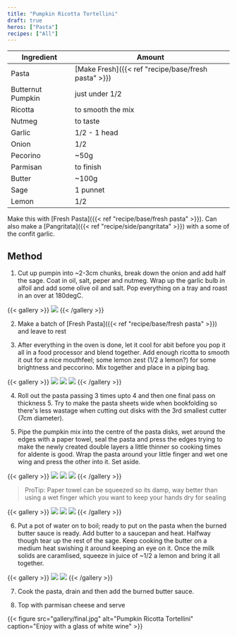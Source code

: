 ```yaml
---
title: "Pumpkin Ricotta Tortellini"
draft: true
heros: ["Pasta"]
recipes: ["All"]
---
```

| Ingredient  | Amount |
| ----- | ----- | 
| Pasta   | [Make Fresh]({{< ref "recipe/base/fresh pasta" >}})  |
| Butternut Pumpkin | just under 1/2 |
| Ricotta  | to smooth the mix |
| Nutmeg  | to taste |
| Garlic | 1/2 - 1 head |
| Onion | 1/2 |
| Pecorino | ~50g |
| Parmisan | to finish |
| Butter  | ~100g |
| Sage  | 1 punnet |
| Lemon  | 1/2 |

Make this with [Fresh Pasta]({{< ref "recipe/base/fresh pasta" >}}). Can also make a [Pangritata]({{< ref "recipe/side/pangritata" >}}) with a some of the confit garlic.

## Method

1. Cut up pumpin into ~2-3cm chunks, break down the onion and add half the sage. Coat in oil, salt, peper and nutmeg. Wrap up the garlic bulb in alfoil and add some olive oil and salt. Pop everything on a tray and roast in an over at 180degC.

{{< gallery >}}
  <img src="gallery/roast.jpg" class="grid-w33" />
{{< /gallery >}}

2. Make a batch of [Fresh Pasta]({{< ref "recipe/base/fresh pasta" >}}) and leave to rest

3. After everything in the oven is done, let it cool for abit before you pop it all in a food processor and blend together. Add enough ricotta to smooth it out for a nice mouthfeel; some lemon zest (1/2 a lemon?) for some brightness and peccorino. Mix together and place in a piping bag.

{{< gallery >}}
  <img src="gallery/mix1.jpg" class="grid-w33" />
  <img src="gallery/mix2.jpg" class="grid-w33" />
  <img src="gallery/mix3.jpg" class="grid-w33" />
{{< /gallery >}}

4. Roll out the pasta passing 3 times upto 4 and then one final pass on thickness 5. Try to make the pasta sheets wide when bookfolding so there's less wastage when cutting out disks with the 3rd smallest cutter (7cm diameter).

5. Pipe the pumpkin mix into the centre of the pasta disks, wet around the edges with a paper towel, seal the pasta and press the edges trying to make the newly created double layers a little thinner so cooking times for aldente is good. Wrap the pasta around your little finger and wet one wing and press the other into it. Set aside.

{{< gallery >}}
  <img src="gallery/pasta0.jpg" class="grid-w33" />
  <img src="gallery/pasta1.jpg" class="grid-w33" />
  <img src="gallery/pasta2.jpg" class="grid-w33" />
{{< /gallery >}}

>ProTip: Paper towel can be squeezed so its damp, way better than using a wet finger which you want to keep your hands dry for sealing

{{< gallery >}}
  <img src="gallery/eg1.jpg" class="grid-w33" />
  <img src="gallery/eg2.jpg" class="grid-w33" />
  <img src="gallery/eg3.jpg" class="grid-w33" />
{{< /gallery >}}

6. Put a pot of water on to boil; ready to put on the pasta when the burned butter sauce is ready. Add butter to a saucepan and heat. Halfway though tear up the rest of the sage. Keep cooking the butter on a medium heat swishing it around keeping an eye on it. Once the milk solids are caramlised, squeeze in juice of ~1/2 a lemon and bring it all together.

{{< gallery >}}
  <img src="gallery/bbsauce1.jpg" class="grid-w33" />
  <img src="gallery/bbsauce2.jpg" class="grid-w33" />
{{< /gallery >}}

7. Cook the pasta, drain and then add the burned butter sauce.

8. Top with parmisan cheese and serve

{{< figure
    src="gallery/final.jpg"
    alt="Pumpkin Ricotta Tortellini"
    caption="Enjoy with a glass of white wine"
    >}}